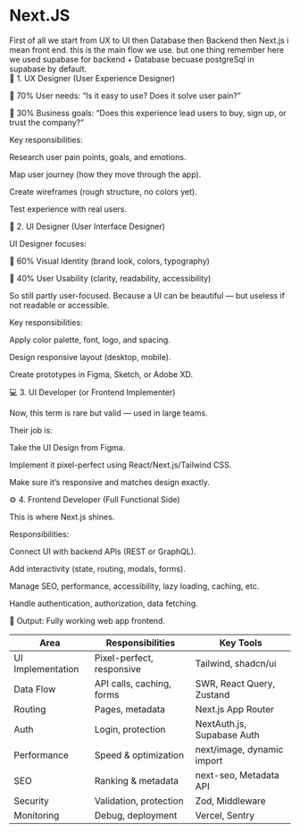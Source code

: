 # Next.JS
First of all we start from UX to UI then Database then Backend then Next.js i mean front end.  this is the main flow we use. but one thing remember here we used supabase for backend + Database becuase postgreSql in supabase by default.  
🧠 1. UX Designer (User Experience Designer)

🎯 70% User needs: “Is it easy to use? Does it solve user pain?”

💼 30% Business goals: “Does this experience lead users to buy, sign up, or trust the company?”

Key responsibilities:

Research user pain points, goals, and emotions.

Map user journey (how they move through the app).

Create wireframes (rough structure, no colors yet).

Test experience with real users.

🎨 2. UI Designer (User Interface Designer)

UI Designer focuses:

💼 60% Visual Identity (brand look, colors, typography)

👤 40% User Usability (clarity, readability, accessibility)

So still partly user-focused.
Because a UI can be beautiful — but useless if not readable or accessible.

Key responsibilities:

Apply color palette, font, logo, and spacing.

Design responsive layout (desktop, mobile).

Create prototypes in Figma, Sketch, or Adobe XD.

💻 3. UI Developer (or Frontend Implementer)

Now, this term is rare but valid — used in large teams.

Their job is:

Take the UI Design from Figma.

Implement it pixel-perfect using React/Next.js/Tailwind CSS.

Make sure it’s responsive and matches design exactly.

⚙️ 4. Frontend Developer (Full Functional Side)

This is where Next.js shines.

Responsibilities:

Connect UI with backend APIs (REST or GraphQL).

Add interactivity (state, routing, modals, forms).

Manage SEO, performance, accessibility, lazy loading, caching, etc.

Handle authentication, authorization, data fetching.

🧩 Output: Fully working web app frontend.

| Area              | Responsibilities          | Key Tools                  |
| ----------------- | ------------------------- | -------------------------- |
| UI Implementation | Pixel-perfect, responsive | Tailwind, shadcn/ui        |
| Data Flow         | API calls, caching, forms | SWR, React Query, Zustand  |
| Routing           | Pages, metadata           | Next.js App Router         |
| Auth              | Login, protection         | NextAuth.js, Supabase Auth |
| Performance       | Speed & optimization      | next/image, dynamic import |
| SEO               | Ranking & metadata        | next-seo, Metadata API     |
| Security          | Validation, protection    | Zod, Middleware            |
| Monitoring        | Debug, deployment         | Vercel, Sentry             |


